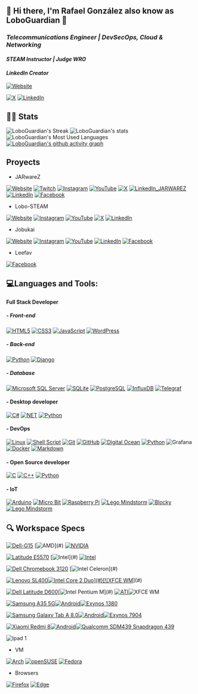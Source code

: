  ## 👋 Hi there, I'm Rafael González also know as LoboGuardian 🐺
 
### *Telecommunications Engineer | DevSecOps, Cloud & Networking* 
#### *STEAM Instructor | Judge WRO*
#### *LinkedIn Creator* 
<!-- #### Mobile developer | UI/UX Designer* -->
<!-- #### *AI Specialist | Data Scientist | -->

<!-- <p align="center"><a href="#"><img src="#" height="100%" width="100%" /></a></p> -->
[![Website](https://img.shields.io/badge/loboguardian.com-000000?style=for-the-badge&logo=About.me&logoColor=white&labelColor=101010)](https://loboguardian.github.io/)
<!-- [![Instagram](https://img.shields.io/badge/Instagram-E4405F?style=for-the-badge&logo=instagram&logoColor=white)](https://instagram.com/LoboGuardian_) -->
<!-- [![YouTube](https://img.shields.io/badge/html5-%23E34F26.svg?style=for-the-badge&logo=html5&logoColor=white&labelColor=101010)](https://www.youtube.com/@LoboGuardian) -->
[![X](https://img.shields.io/badge/X-000000?style=for-the-badge&logo=X&logoColor=white&labelColor=101010)](https://x.com/LoboGuardian_)
[![LinkedIn](https://img.shields.io/badge/linkedin-%230077B5.svg?style=for-the-badge&logo=linkedin&logoColor=white&labelColor=101010)](https://www.linkedin.com/in/gonzalezrbx/)

<!-- 
💬 Ask me about Java, Spring, Python, Golang, Javascript, React, AWS, Docker

📄 Know about my experiences https://linkedin.com/in/gonzalezrbx
 -->

## 🧮📝 Stats 
![LoboGuardian's Streak](https://github-readme-streak-stats.herokuapp.com/?user=loboguardian&theme=react&layout=compact&hide_border=true)
![LoboGuardian's stats](https://github-readme-stats.vercel.app/api?username=loboguardian&count_private=true&show_icons=true&theme=react)
![LoboGuardian's Most Used Languages](https://github-readme-stats.vercel.app/api/top-langs/?username=loboguardian&langs_count=15&theme=react&layout=compact&hide=)
[![LoboGuardian's github activity graph](https://github-readme-activity-graph.vercel.app/graph?username=loboguardian&theme=react)](https://github.com/ashutosh00710/github-readme-activity-graph)
<!-- https://github.com/ashutosh00710/github-readme-activity-graph -->

<!-- ### :zap: Recent Activity -->
<!-- https://github.com/jamesgeorge007/github-activity-readme -->
<!--START_SECTION:activity-->
<!-- 
1. 
2. 
3. 
4. 
5.  -->


<!--END_SECTION:activity-->

<!-- <img src="https://komarev.com/ghpvc/?username=loboguardian&label=Profile%20views&color=0e75b6&style=flat-square" alt="loboguardian profile view count" /></p> -->

## Proyects

- JARwareZ

[![Website](https://img.shields.io/badge/JARwareZ.com-000000?style=for-the-badge&logo=About.me&logoColor=white&labelColor=101010)](https://www.jarwarez.com)
[![Twitch](https://img.shields.io/badge/Twitch-9146FF?style=for-the-badge&logo=twitch&logoColor=white&labelColor=101010)](https://www.twitch.tv/jarwarez)
[![Instagram](https://img.shields.io/badge/Instagram-E4405F?style=for-the-badge&logo=instagram&logoColor=white&labelColor=101010)](https://instagram.com/JARwareZ)
[![YouTube](https://img.shields.io/badge/YouTube-FF0000?style=for-the-badge&logo=youtube&logoColor=white&logoColor=white&labelColor=101010)](https://www.youtube.com/@JARwareZ)
[![X](https://img.shields.io/badge/X-000000?style=for-the-badge&logo=X&logoColor=white&labelColor=101010)](https://x.com/JARwareZ)
[![LinkedIn_JARWAREZ](https://img.shields.io/badge/linkedin_JARWAREZ-%230077B5.svg?style=for-the-badge&logo=linkedin&logoColor=white&labelColor=101010)](https://www.linkedin.com/company/jarwarez/)
[![LinkedIn](https://img.shields.io/badge/linkedin-%230077B5.svg?style=for-the-badge&logo=linkedin&logoColor=white&labelColor=101010)](https://www.linkedin.com/in/gonzalezrbx/)
[![Facebook](https://img.shields.io/badge/Facebook-1877F2?style=for-the-badge&logo=facebook&logoColor=white&labelColor=101010)](https://www.facebook.com/JARwareZ/)
    
- Lobo-STEAM

[![Website](https://img.shields.io/badge/lobo__steam.com-000000?style=for-the-badge&logo=About.me&logoColor=white&labelColor=101010)](https://www.lobosteam.com)
[![Instagram](https://img.shields.io/badge/Instagram-E4405F?style=for-the-badge&logo=instagram&logoColor=white&labelColor=101010)](https://instagram.com/lobo_steam)
[![YouTube](https://img.shields.io/badge/YouTube-FF0000?style=for-the-badge&logo=youtube&logoColor=white&logoColor=white&labelColor=101010)](https://www.youtube.com/@lobo_steam)
[![X](https://img.shields.io/badge/X-000000?style=for-the-badge&logo=X&logoColor=white&labelColor=101010)](https://x.com/lobo_steam)
[![LinkedIn](https://img.shields.io/badge/linkedin-%230077B5.svg?style=for-the-badge&logo=linkedin&logoColor=white&labelColor=101010)](https://www.linkedin.com/in/gonzalezrbx/)

- Jobukai

[![Website](https://img.shields.io/badge/jobukai.com-000000?style=for-the-badge&logo=About.me&logoColor=white&labelColor=101010)](https://www.jobukai.com)
[![Instagram](https://img.shields.io/badge/Instagram-E4405F?style=for-the-badge&logo=instagram&logoColor=white&labelColor=101010)](https://instagram.com/jobukai)
[![YouTube](https://img.shields.io/badge/YouTube-FF0000?style=for-the-badge&logo=youtube&logoColor=white&logoColor=white&labelColor=101010)](https://www.youtube.com/@jobukai)
[![LinkedIn](https://img.shields.io/badge/linkedin-%230077B5.svg?style=for-the-badge&logo=linkedin&logoColor=white&labelColor=101010)](https://www.linkedin.com/in/gonzalezrbx/)
[![Facebook](https://img.shields.io/badge/Facebook-1877F2?style=for-the-badge&logo=facebook&logoColor=white&labelColor=101010)](https://www.facebook.com/jobukai/)


- Leefav

[![Facebook](https://img.shields.io/badge/Facebook-1877F2?style=for-the-badge&logo=facebook&logoColor=white&labelColor=101010)](https://www.facebook.com/Leefav77/)

## 💻Languages and Tools:
#### Full Stack Developer

##### - Front-end

[![HTML5](https://img.shields.io/badge/html5-%23E34F26.svg?style=for-the-badge&logo=html5&logoColor=white&labelColor=101010)](https://html.spec.whatwg.org/) [![CSS3](https://img.shields.io/badge/css3-%231572B6.svg?style=for-the-badge&logo=css3&logoColor=white&labelColor=101010)](https://www.w3.org/TR/CSS/#css) [![JavaScript](https://img.shields.io/badge/JavaScript-F7DF1E?style=for-the-badge&logo=javascript&logoColor=white&labelColor=101010)](https://developer.mozilla.org/en-US/docs/Web/JavaScript) [![WordPress](https://img.shields.io/badge/WordPress-%23117AC9.svg?style=for-the-badge&logo=WordPress&logoColor=white&labelColor=101010)]()

##### - Back-end

[![Python](https://img.shields.io/badge/Python-yellow?style=for-the-badge&logo=python&logoColor=white&labelColor=101010)](https://www.python.org) [![Django](https://img.shields.io/badge/django-%23092E20.svg?style=for-the-badge&logo=django&logoColor=white&labelColor=101010)](https://www.djangoproject.com/)

##### - Database

[![Microsoft SQL Server](https://img.shields.io/badge/Microsoft%20SQL%20Server-CC2927?style=for-the-badge&logo=microsoft%20sql%20server&logoColor=white&labelColor=101010)](#) [![SQLite](https://img.shields.io/badge/SQLite-07405E?style=for-the-badge&logo=sqlite&logoColor=white&labelColor=101010)](#) [![PostgreSQL](https://img.shields.io/badge/PostgreSQL-316192?style=for-the-badge&logo=postgresql&logoColor=white&labelColor=101010)](#) [![InfluxDB](https://img.shields.io/badge/InfluxDB-22ADF6?style=for-the-badge&logo=InfluxDB&logoColor=white&labelColor=101010)](#) [![Telegraf](https://img.shields.io/badge/Telegraf-E6007A?style=for-the-badge&logo=InfluxDB&logoColor=white&labelColor=101010)](#) 

#### - Desktop developer
[![C#](https://img.shields.io/badge/c%23-%23239120.svg?style=for-the-badge&logo=c-sharp&logoColor=white&labelColor=101010)](https://www.w3schools.com/cs/) [![NET](https://img.shields.io/badge/.NET-5C2D91?style=for-the-badge&logo=.net&logoColor=white&labelColor=101010)](https://dotnet.microsoft.com/en-us/) [![Python](https://img.shields.io/badge/Python-yellow?style=for-the-badge&logo=python&logoColor=white&labelColor=101010)](https://www.python.org)

<!-- #### - Mobile developer
[![Kotlin](https://img.shields.io/badge/Kotlin-0095D5?&style=for-the-badge&logo=kotlin&logoColor=white&labelColor=101010)](https://kotlinlang.org/) [![Java](https://img.shields.io/badge/Java-ED8B00?style=for-the-badge&logo=openjdk&logoColor=white&labelColor=101010)](https://kotlinlang.org/) -->

#### - DevOps
[![Linux](https://img.shields.io/badge/Linux-FCC624?style=for-the-badge&logo=linux&logoColor=white&labelColor=101010)](https://www.linux.org/) [![Shell Script](https://img.shields.io/badge/shell_script-%23121011.svg?style=for-the-badge&logo=gnu-bash&logoColor=white&labelColor=101010)](https://www.gnu.org/software/bash/) [![Git](https://img.shields.io/badge/GIT-E44C30?style=for-the-badge&logo=git&logoColor=white&labelColor=101010)](#) [![GitHub](https://img.shields.io/badge/github-%23121011.svg?style=for-the-badge&logo=github&logoColor=white&labelColor=101010)](#) [![Digital Ocean](https://img.shields.io/badge/Digital_Ocean-0080FF?style=for-the-badge&logo=DigitalOcean&logoColor=white&labelColor=101010)](#) [![Python](https://img.shields.io/badge/Python-yellow?style=for-the-badge&logo=python&logoColor=white&labelColor=101010)](https://www.python.org) ![Grafana](https://img.shields.io/badge/grafana-%23F46800.svg?style=for-the-badge&logo=grafana&logoColor=white&labelColor=101010) [![Docker](https://img.shields.io/badge/docker-%230db7ed.svg?style=for-the-badge&logo=docker&logoColor=white&labelColor=101010)](https://www.docker.com/) [![Markdown](https://img.shields.io/badge/Markdown-000000?style=for-the-badge&logo=markdown&logoColor=white&labelColor=101010)](#Markdown/)

#### - Open Source developer

[![C](https://img.shields.io/badge/C-00599C?style=for-the-badge&logo=c-sharp&logoColor=white&labelColor=101010)](https://www.w3schools.com/c/) [![C++](https://img.shields.io/badge/C%2B%2B-00599C?style=for-the-badge&logo=c-sharp&logoColor=white&labelColor=101010)](https://www.w3schools.com/cpp/) [![Python](https://img.shields.io/badge/Python-yellow?style=for-the-badge&logo=python&logoColor=white&labelColor=101010)](https://www.python.org)

#### - IoT
[![Arduino](https://img.shields.io/badge/-Arduino-00979D?style=for-the-badge&logo=Arduino&logoColor=white&labelColor=101010)](https://www.arduino.cc/) [![Micro Bit](https://img.shields.io/badge/micro:bit-00ED00?style=for-the-badge&logo=micro:bit&logoColor=white&labelColor=101010)](#) [![Raspberry Pi](https://img.shields.io/badge/Raspberry%20Pi-A22846?style=for-the-badge&logo=Raspberry%20Pi&logoColor=white&labelColor=101010)](#) [![Lego Mindstorm](https://img.shields.io/badge/Lego%20Mindstorm-FCC624?style=for-the-badge&logoColor=white&labelColor=101010)](#) [![Blocky](https://img.shields.io/badge/Blocky-FCC624?style=for-the-badge&logoColor=white&labelColor=101010)](#) [![Lego Mindstorm](https://img.shields.io/badge/Tinkercad-FCC624?style=for-the-badge&logoColor=white&labelColor=101010)](#)

<!-- #### - In learning list

![MongoDB](https://img.shields.io/badge/MongoDB-%234ea94b.svg?style=for-the-badge&logo=mongodb&logoColor=white&labelColor=101010) ![Octave](https://img.shields.io/badge/OCTAVE-darkblue?style=for-the-badge&logo=octave&logoColor=fcd683) ![NumPy](https://img.shields.io/badge/numpy-%23013243.svg?style=for-the-badge&logo=numpy&logoColor=white) ![Alice](https://img.shields.io/badge/Alice-%23013243.svg?style=for-the-badge&logoColor=white) -->

## 🔍 Workspace Specs

[![Dell-G15](https://img.shields.io/badge/Windows-Dell_G15_5515-%230079d5.svg?style=for-the-badge&logo=Windows%2011&logoColor=white&labelColor=101010)](#) [![AMD](https://img.shields.io/badge/AMD-Ryzen™_5_5600H_with_Radeon™_Graphics_(4.2%20GHz)-ED1C24?style=for-the-badge&logo=amd&logoColor=white&labelColor=101010)](#) [![NVIDIA](https://img.shields.io/badge/NVIDIA-GeForce_RTX_3050_Laptop_GPU_(4Gb)-76B900?style=for-the-badge&logo=nvidia&&logoColor=white&labelColor=101010)](#)

[![Latitude E5570](https://img.shields.io/badge/Windows-Dell_Latitude_E5570-%230079d5.svg?style=for-the-badge&logo=Windows%2011&logoColor=white&labelColor=101010)](#) 
[![Intel](https://img.shields.io/badge/Intel-Core™_I5_6300U_(2.40%20GHz)-0071C5?style=for-the-badge&logo=intel&logoColor=white&labelColor=101010)](#)
[![Intel](https://img.shields.io/badge/Intel-HD_Graphics_520-0071C5?style=for-the-badge&logo=intel&logoColor=white&labelColor=101010)](#)

[![Dell Chromebook 3120](https://img.shields.io/badge/Windows-Dell%20Chromebook%2011%203120-0078D6?style=for-the-badge&logo=windows&logoColor=white&labelColor=101010)](#) 
[![Intel Celeron](https://img.shields.io/badge/Intel-Celeron_N2840_(2.6%20GHz)-0071C5?style=for-the-badge&logo=intel&logoColor=white&labelColor=101010)](#)

[![Lenovo SL400](https://img.shields.io/badge/Lenovo%20ThinkPad%20SL400%20(2743A65)-294172?style=for-the-badge&logo=fedora&logoColor=white&labelColor=101010)](#)[![Intel Core 2 Duo](https://img.shields.io/badge/Intel-Core_2_Duo_T6570_(2.1GHz)-0071C5?style=for-the-badge&logo=intel&logoColor=white&labelColor=101010)](#)[![XFCE WM](https://img.shields.io/badge/Xfce_4.18-06a2d2.svg?style=for-the-badge&logo=Xfce&logoColor=white&labelColor=101010)](#)

[![Dell Latitude D600](https://img.shields.io/badge/Dell%20Latitude%20D600%20(i686)-1793D1?style=for-the-badge&logo=arch-linux&logoColor=white&labelColor=101010)](#)[![Intel Pentium M](https://img.shields.io/badge/Intel-Pentium%20M_(1.40GHz)-0071C5?style=for-the-badge&logo=intel&logoColor=white&labelColor=101010)](#) [![ATI](https://img.shields.io/badge/ATI_Mobility-RADEON_9000_(32Mb)-ED1C24?style=for-the-badge&logo=amd&&logoColor=white&labelColor=101010)](#)![XFCE WM](https://img.shields.io/badge/Xfce_4.18-06a2d2.svg?style=for-the-badge&logo=Xfce&logoColor=white&labelColor=101010)

[![Samsung A35 5G](https://img.shields.io/badge/Samsung_A35_5G-1428A0.svg?style=for-the-badge&logo=Samsung&logoColor=white&labelColor=101010)](https://www.gsmarena.com/samsung_galaxy_a35-12705.php)[![Android](https://img.shields.io/badge/Android_14_One_UI_6.1-3DDC84?style=for-the-badge&logo=android&logoColor=white&labelColor=101010)](#)[![Exynos 1380](https://img.shields.io/badge/Exynos_1380_[Mali_G68_MP5]-1428A0.svg?style=for-the-badge&logo=samsung&logoColor=white&labelColor=101010)](#)

[![Samsung Galaxy Tab A 8.0](https://img.shields.io/badge/Samsung_Galaxy_Tab_A_8.0_&_S_Pen-1428A0.svg?style=for-the-badge&logo=Samsung&logoColor=white&labelColor=101010)](https://www.gsmarena.com/samsung_galaxy_tab_a_8_0_&_s_pen_(2019)-9651.php)[![Android](https://img.shields.io/badge/Android_14_One_UI_6.1-3DDC84?style=for-the-badge&logo=android&logoColor=white&labelColor=101010)](#)[![Exynos 7904 ](https://img.shields.io/badge/Exynos_7904_[Mali_G71_MP2]-1428A0.svg?style=for-the-badge&logo=samsung&logoColor=white&labelColor=101010)](#)

[![Xiaomi Redmi 8](https://img.shields.io/badge/Xiaomi_Redmi_8-%23FF6900.svg?style=for-the-badge&logo=Xiaomi&logoColor=white&labelColor=101010)](https://www.gsmarena.com/xiaomi_redmi_8-9800.php)[![Android](https://img.shields.io/badge/Android_10_MIUI_Global_12.5.3.0-3DDC84?style=for-the-badge&logo=android&logoColor=white&labelColor=101010)](#)[![Qualcomm SDM439 Snapdragon 439](https://img.shields.io/badge/Qualcomm_SDM439_Snapdragon_439_[Adreno_505]-%23FF6900.svg?style=for-the-badge&logo=Qualcomm&logoColor=white&labelColor=101010)](#)

![Ipad 1](https://img.shields.io/badge/Ipad%201%20(MB292LL)_Apple_A4-999999.svg?style=for-the-badge&logo=apple&logoColor=white&labelColor=101010)

 - VM

[![Arch](https://img.shields.io/badge/Arch%20Linux-1793D1?logo=arch-linux&logoColor=fff&style=for-the-badge&logoColor=white&labelColor=101010)](https://archlinux.org/)
[![openSUSE](https://img.shields.io/badge/openSUSE-%2364B345?style=for-the-badge&logo=openSUSE&logoColor=white&labelColor=101010)](opensuse.org/)
[![Fedora](https://img.shields.io/badge/Fedora-294172?style=for-the-badge&logo=fedora&logoColor=white&labelColor=101010)](https://fedoraproject.org/)
<!-- [![Android](https://img.shields.io/badge/Android-3DDC84?style=for-the-badge&logo=android&logoColor=white&labelColor=101010)](https://www.android.com/) -->

 - Browsers

[![Firefox](https://img.shields.io/badge/Firefox-FF7139?style=for-the-badge&logo=Firefox-Browser&logoColor=white&labelColor=101010)](https://www.mozilla.org/en-US/firefox/new/?redirect_source=firefox-com) [![Edge](https://img.shields.io/badge/Edge-0078D7?style=for-the-badge&logo=Microsoft-edge&logoColor=white&labelColor=101010)](https://www.google.com/url?sa=t&rct=j&q=&esrc=s&source=web&cd=&cad=rja&uact=8&ved=2ahUKEwiPuqK0xJP_AhWJpYQIHYqlB44QFnoECAkQAQ&url=https%3A%2F%2Fwww.microsoft.com%2Fedge%2Fdownload&usg=AOvVaw10jbjeqGp6-BwezjV70LDR)
